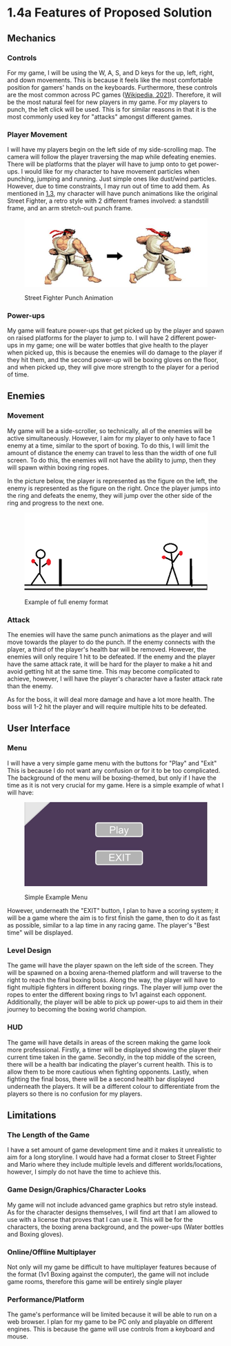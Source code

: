 # 1.4a Features of Proposed Solution

## Mechanics

### Controls

For my game, I will be using the W, A, S, and D keys for the up, left, right, and down movements. This is because it feels like the most comfortable position for gamers' hands on the keyboards. Furthermore, these controls are the most common across PC games ([Wikipedia, 2021](../reference-list.md)). Therefore, it will be the most natural feel for new players in my game. For my players to punch, the left click will be used. This is for similar reasons in that it is the most commonly used key for "attacks" amongst different games.

### Player Movement

I will have my players begin on the left side of my side-scrolling map. The camera will follow the player traversing the map while defeating enemies. There will be platforms that the player will have to jump onto to get power-ups. I would like for my character to have movement particles when punching, jumping and running. Just simple ones like dust/wind particles. However, due to time constraints, I may run out of time to add them. As mentioned in [1.3](1.3-research-the-problem.md),  my character will have punch animations like the original Street Fighter, a retro style with 2 different frames involved: a standstill frame, and an arm stretch-out punch frame.

<figure><img src="../.gitbook/assets/image (1) (1).png" alt=""><figcaption><p>Street Fighter Punch Animation</p></figcaption></figure>

### Power-ups

My game will feature power-ups that get picked up by the player and spawn on raised platforms for the player to jump to. I will have 2 different power-ups in my game; one will be water bottles that give health to the player when picked up, this is because the enemies will do damage to the player if they hit them, and the second power-up will be boxing gloves on the floor, and when picked up, they will give more strength to the player for a period of time.

## Enemies

### Movement

My game will be a side-scroller, so technically, all of the enemies will be active simultaneously. However, I aim for my player to only have to face 1 enemy at a time, similar to the sport of boxing. To do this, I will limit the amount of distance the enemy can travel to less than the width of one full screen. To do this, the enemies will not have the ability to jump, then they will spawn within boxing ring ropes.

In the picture below, the player is represented as the figure on the left, the enemy is represented as the figure on the right. Once the player jumps into the ring and defeats the enemy, they will jump over the other side of the ring and progress to the next one.

<figure><img src="../.gitbook/assets/image (2) (1).png" alt=""><figcaption><p>Example of full enemy format</p></figcaption></figure>

### Attack

The enemies will have the same punch animations as the player and will move towards the player to do the punch. If the enemy connects with the player, a third of the player's health bar will be removed. However, the enemies will only require 1 hit to be defeated. If the enemy and the player have the same attack rate, it will be hard for the player to make a hit and avoid getting hit at the same time. This may become complicated to achieve, however, I will have the player's character have a faster attack rate than the enemy.

As for the boss, it will deal more damage and have a lot more health. The boss will 1-2 hit the player and will require multiple hits to be defeated.

## User Interface

### Menu

I will have a very simple game menu with the buttons for "Play" and "Exit" This is because I do not want any confusion or for it to be too complicated. The background of the menu will be boxing-themed, but only if I have the time as it is not very crucial for my game. Here is a simple example of what I will have:

<figure><img src="../.gitbook/assets/image (3).png" alt=""><figcaption><p>Simple Example Menu</p></figcaption></figure>

However, underneath the "EXIT" button, I plan to have a scoring system; it will be a game where the aim is to first finish the game, then to do it as fast as possible, similar to a lap time in any racing game. The player's "Best time" will be displayed.

### Level Design

The game will have the player spawn on the left side of the screen. They will be spawned on a boxing arena-themed platform and will traverse to the right to reach the final boxing boss. Along the way, the player will have to fight multiple fighters in different boxing rings. The player will jump over the ropes to enter the different boxing rings to 1v1 against each opponent. Additionally, the player will be able to pick up power-ups to aid them in their journey to becoming the boxing world champion.&#x20;

### HUD

The game will have details in areas of the screen making the game look more professional. Firstly, a timer will be displayed showing the player their current time taken in the game. Secondly, in the top middle of the screen, there will be a health bar indicating the player's current health. This is to allow them to be more cautious when fighting opponents. Lastly, when fighting the final boss, there will be a second health bar displayed underneath the players. It will be a different colour to differentiate from the players so there is no confusion for my players.

## Limitations

### The Length of the Game

I have a set amount of game development time and it makes it unrealistic to aim for a long storyline. I would have had a format closer to Street Fighter and Mario where they include multiple levels and different worlds/locations, however, I simply do not have the time to achieve this.

### Game Design/Graphics/Character Looks

My game will not include advanced game graphics but retro style instead. As for the character designs themselves, I will find art that I am allowed to use with a license that proves that I can use it. This will be for the characters, the boxing arena background, and the power-ups (Water bottles and Boxing gloves).

### Online/Offline Multiplayer

Not only will my game be difficult to have multiplayer features because of the format (1v1 Boxing against the computer), the game will not include game rooms, therefore this game will be entirely single player

### Performance/Platform

The game's performance will be limited because it will be able to run on a web browser. I plan for my game to be PC only and playable on different engines. This is because the game will use controls from a keyboard and mouse.
